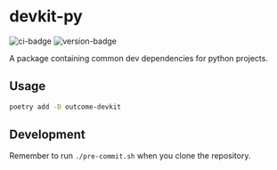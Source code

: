 # devkit-py
![ci-badge](https://github.com/outcome-co/devkit-py/workflows/Release/badge.svg?branch=v3.4.1) ![version-badge](https://img.shields.io/badge/version-3.4.1-brightgreen)

A package containing common dev dependencies for python projects.

## Usage

```sh
poetry add -D outcome-devkit
```

## Development

Remember to run `./pre-commit.sh` when you clone the repository.
